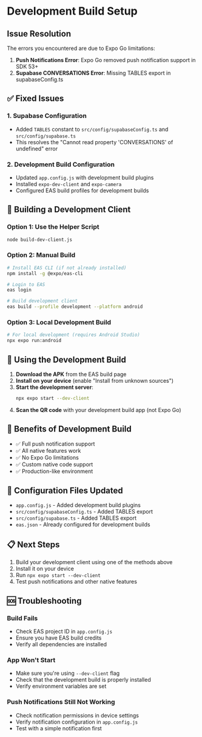 # Development Build Setup

## Issue Resolution

The errors you encountered are due to Expo Go limitations:

1. **Push Notifications Error**: Expo Go removed push notification support in SDK 53+
2. **Supabase CONVERSATIONS Error**: Missing TABLES export in supabaseConfig.ts

## ✅ Fixed Issues

### 1. Supabase Configuration
- Added `TABLES` constant to `src/config/supabaseConfig.ts` and `src/config/supabase.ts`
- This resolves the "Cannot read property 'CONVERSATIONS' of undefined" error

### 2. Development Build Configuration
- Updated `app.config.js` with development build plugins
- Installed `expo-dev-client` and `expo-camera`
- Configured EAS build profiles for development builds

## 🚀 Building a Development Client

### Option 1: Use the Helper Script
```bash
node build-dev-client.js
```

### Option 2: Manual Build
```bash
# Install EAS CLI (if not already installed)
npm install -g @expo/eas-cli

# Login to EAS
eas login

# Build development client
eas build --profile development --platform android
```

### Option 3: Local Development Build
```bash
# For local development (requires Android Studio)
npx expo run:android
```

## 📱 Using the Development Build

1. **Download the APK** from the EAS build page
2. **Install on your device** (enable "Install from unknown sources")
3. **Start the development server**:
   ```bash
   npx expo start --dev-client
   ```
4. **Scan the QR code** with your development build app (not Expo Go)

## 🎯 Benefits of Development Build

- ✅ Full push notification support
- ✅ All native features work
- ✅ No Expo Go limitations
- ✅ Custom native code support
- ✅ Production-like environment

## 🔧 Configuration Files Updated

- `app.config.js` - Added development build plugins
- `src/config/supabaseConfig.ts` - Added TABLES export
- `src/config/supabase.ts` - Added TABLES export
- `eas.json` - Already configured for development builds

## 📋 Next Steps

1. Build your development client using one of the methods above
2. Install it on your device
3. Run `npx expo start --dev-client`
4. Test push notifications and other native features

## 🆘 Troubleshooting

### Build Fails
- Check EAS project ID in `app.config.js`
- Ensure you have EAS build credits
- Verify all dependencies are installed

### App Won't Start
- Make sure you're using `--dev-client` flag
- Check that the development build is properly installed
- Verify environment variables are set

### Push Notifications Still Not Working
- Check notification permissions in device settings
- Verify notification configuration in `app.config.js`
- Test with a simple notification first
